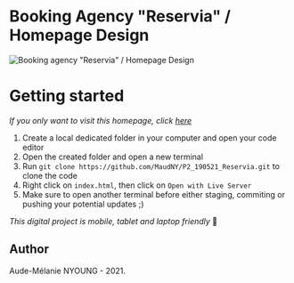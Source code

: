 # Booking Agency "Reservia" / Homepage Design

![Booking agency "Reservia" / Homepage Design](https://github.com/MaudNY/P2_190521_Reservia/blob/main/R%C3%A9servia-photo.jpg "Reservia booking agency presentation image")

<h1>Getting started</h1>

*If you only want to visit this homepage, click [here](https://maudny.github.io/P2_190521_Reservia/)*

1. Create a local dedicated folder in your computer and open your code editor
2. Open the created folder and open a new terminal
3. Run ` git clone https://github.com/MaudNY/P2_190521_Reservia.git ` to clone the code
4. Right click on ` index.html `, then click on ` Open with Live Server `
5. Make sure to open another terminal before either staging, commiting or pushing your potential updates ;)

*This digital project is mobile, tablet and laptop friendly* 🤩

<h2>Author</h2>

Aude-Mélanie NYOUNG - 2021.
